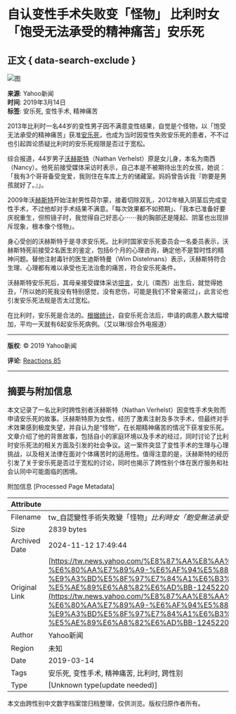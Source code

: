 # 自认变性手术失败变「怪物」 比利时女「饱受无法承受的精神痛苦」安乐死

## 正文 { data-search-exclude }


![图](https://media.zenfs.com/ko/gotv_ctitv_com_tw_678/c00a84058f2c548b5ad7a05260cd4c79.cf.webp)

**来源**: Yahoo新闻  
**时间**: 2019年3月14日  
**标签**: 安乐死, 变性手术, 精神痛苦

2013年比利时一名44岁的变性男子因不满意变性结果，自觉是个怪物，以「饱受无法承受的精神痛苦」获准[安乐死](https://tw.news.yahoo.com/tag/安樂死)，也成为当时因变性失败安乐死的患者，不不过也引起舆论质疑比利时的安乐死规限是否过于宽松。

综合报道，44岁男子[沃赫斯特](https://tw.news.yahoo.com/tag/沃赫斯特)（Nathan Verhelst）原是女儿身，本名为南西（Nancy）。他死前接受媒体采访时表示，自己本是不被期待出生的女孩，她说：「我有3个哥哥备受宠爱，我则住在车库上方的储藏室。妈妈曾告诉我『妳要是男孩就好了。』」。

2009年沃[赫斯特](https://tw.news.yahoo.com/tag/赫斯特)开始注射男性荷尔蒙，接着切除双乳，2012年植入阴茎后完成变性手术，不过他却对手术结果不满意。「每次效果都不如预期」、「我本已准备好要庆祝重生，但照镜子时，我觉得自己好恶心⋯⋯我的胸部还是隆起、阴茎也出现排斥现象，根本像个怪物」。

身心受创的沃赫斯特于是寻求安乐死。比利时国家安乐死委员会一名委员表示，沃赫斯特死前接受2名医生的鉴定，包括6个月的心理咨询，确定他不是暂时性的精神问题。替他注射毒针的医生迪斯特曼（Wim Distelmans）表示，沃赫斯特符合生理、心理都有难以承受也无法治愈的痛苦，符合安乐死条件。

沃赫斯特安乐死后，其母亲接受媒体采访[坦言](https://www.telegraph.co.uk/news/worldnews/europe/belgium/10349159/Mother-of-sex-change-Belgian-I-dont-care-about-his-euthanasia-death.html)，女儿（南西）出生后，就觉得她丑，「所以她的死我没有特别感觉，没有悲伤，可能是我们不曾亲密过」，此言论也引发安乐死法规是否太过宽松。

在比利时，安乐死是合法的。[根据统计](https://www.alliancevita.org/en/2017/06/belgium-15-years-after-legalizing-euthanasia/)，自安乐死合法后，申请的病患人数大幅增加，平均一天就有6起安乐死病例。（艾以琳/综合外电报道）

---

**版权**: © 2019 Yahoo新闻

**评论**: [Reactions 85](https://tw.news.yahoo.com/%E4%BC%B4%E9%99%B3%E6%99%82%E4%B8%AD-%E9%A6%99%E8%82%A9%E7%BE%8E%E5%A5%B3-%E8%BA%AB%E5%88%86%E6%9B%9D%E5%85%89-%E5%A5%B3%E9%86%AB%E5%B8%AB%E7%94%B0%E7%9F%A5%E5%AD%B8%E4%B8%BB%E5%8B%95%E6%8A%95%E6%A1%88-%E6%89%80%E5%B1%AC%E9%86%AB%E9%99%A2-132822200.html) 

---

## 摘要与附加信息

<!-- tcd_abstract -->
本文记录了一名比利时跨性别者沃赫斯特（Nathan Verhelst）因变性手术失败而申请安乐死的故事。沃赫斯特原为女性，经历了激素注射及多次手术，但最终对手术效果感到极度失望，并自认为是“怪物”，在长期精神痛苦的情况下获准安乐死。文章介绍了他的背景故事，包括自小的家庭环境以及手术的经过，同时讨论了比利时安乐死法的相关方面及引发的社会争议。这一案件突显了变性手术的生理与心理挑战，以及相关法律在面对个体痛苦时的适用性。值得注意的是，沃赫斯特的经历引发了关于安乐死是否过于宽松的讨论，同时也揭示了跨性别个体在医疗服务和社会认同中可能面临的困境。
<!-- tcd_abstract_end -->

附加信息 [Processed Page Metadata]

| Attribute       | Value                                  |
|-----------------|----------------------------------------|
| Filename        | tw_自認變性手術失敗變「怪物」_比利時女「飽受無法承受的精神痛苦_.md                             |
| Size            | 2839 bytes                           |
| Archived Date   | 2024-11-12 17:49:44                             |
| Original Link   | [https://tw.news.yahoo.com/%E8%87%AA%E8%AA%8D%E8%AE%8A%E6%80%A7%E6%89%8B%E8%A1%93%E5%A4%B1%E6%95%97%E8%AE%8A-%E6%80%AA%E7%89%A9-%E6%AF%94%E5%88%A9%E6%99%82%E5%A5%B3-%E9%A3%BD%E5%8F%97%E7%84%A1%E6%B3%95%E6%89%BF%E5%8F%97%E7%9A%84%E7%B2%BE%E7%A5%9E%E7%97%9B%E8%8B%A6-%E5%AE%89%E6%A8%82%E6%AD%BB-124522000.html](https://tw.news.yahoo.com/%E8%87%AA%E8%AA%8D%E8%AE%8A%E6%80%A7%E6%89%8B%E8%A1%93%E5%A4%B1%E6%95%97%E8%AE%8A-%E6%80%AA%E7%89%A9-%E6%AF%94%E5%88%A9%E6%99%82%E5%A5%B3-%E9%A3%BD%E5%8F%97%E7%84%A1%E6%B3%95%E6%89%BF%E5%8F%97%E7%9A%84%E7%B2%BE%E7%A5%9E%E7%97%9B%E8%8B%A6-%E5%AE%89%E6%A8%82%E6%AD%BB-124522000.html)                       |
| Author          | Yahoo新闻                               |
| Region          | 未知                               |
| Date            | 2019-03-14                                 |
| Tags            | 安乐死, 变性手术, 精神痛苦, 比利时, 跨性别                                 |
| Type            | [Unknown type(update needed)]                                 |
<!-- tcd_table_end -->

本文由跨性别中文数字档案馆归档整理，仅供浏览。版权归原作者所有。
